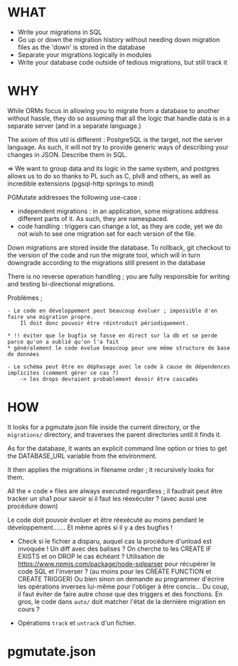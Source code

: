 
WHAT
====

* Write your migrations in SQL
* Go up or down the migration history without needing down migration files as
  the 'down' is stored in the database
* Separate your migrations logically in modules
* Write your database code outside of tedious migrations, but still track it

WHY
===

While ORMs focus in allowing you to migrate from a database to another without hassle,
they do so assuming that all the logic that handle data is in a separate server (and in
a separate language.)

The axiom of this util is different : PostgreSQL is the target, not the server language.
As such, it will not try to provide generic ways of describing your changes in JSON.
Describe them in SQL.

=> We want to group data and its logic in the same system, and postgres allows us to do so
thanks to PL such as C, plv8 and others, as well as incredible extensions (pgsql-http springs
to mind)

PGMutate addresses the following use-case :

  - independent migrations : in an application, some migrations address different parts of it.
  	As such, they are namespaced.
  - code handling : triggers can change a lot, as they are code, yet we do not wish to see one
	migration set for each version of the file.

Down migrations are stored inside the database. To rollback, git checkout to the version of the code
and run the migrate tool, which will in turn downgrade according to the migrations still present
in the database

There is no reverse operation handling ; you are fully responsible for writing and testing
bi-directional migrations.

Problèmes ;

	- Le code en développement peut beaucoup évoluer ; impossible d'en faire une migration propre.
		Il doit donc pouvoir être réintroduit périodiquement.

    * !! éviter que le bugfix se fasse en direct sur la db et se perde parce qu'on a oublié qu'on l'a fait
    * généralement le code évolue beaucoup pour une même structure de base de données

	- Le schéma peut être en déphasage avec le code à cause de dépendences implicites (comment gérer ce cas ?)
		-> les drops devraient probablement devoir être cascadés

HOW
===

It looks for a pgmutate.json file inside the current directory, or the `migrations/` directory,
and traverses the parent directories until it finds it.

As for the database, it wants an explicit command line option or tries to get the DATABASE_URL variable from the environment.

It then applies the migrations in filename order ; it recursively looks for them.

All the « code » files are always executed regardless ; il faudrait peut être tracker un sha1 pour savoir
si il faut les réexécuter ? (avec aussi une procédure down)

Le code doit pouvoir évoluer et être réexécuté au moins pendant le développement....... Et même après si il y a des bugfixs !
  - Check si le fichier a disparu, auquel cas la procédure d'unload est invoquée ! Un diff avec des balises ? On cherche to les CREATE IF EXISTS et on DROP le cas échéant ?
  Utilisation de https://www.npmjs.com/package/node-sqlparser pour récupérer le code SQL et l'inverser ? (au moins pour les CREATE FUNCTION et CREATE TRIGGER) Ou bien sinon on demande au programmer d'écrire les opérations inverses lui-même pour l'obliger à être concis... Du coup, il faut éviter de faire autre chose que des triggers et des fonctions.
  En gros, le code dans `auto/` doit matcher l'état de la dernière migration en cours ?

* Opérations `track` et `untrack` d'un fichier.

pgmutate.json
=============

